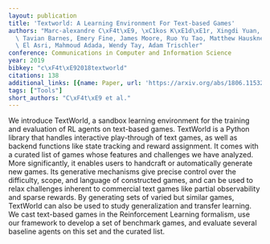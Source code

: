```yaml
---
layout: publication
title: 'Textworld: A Learning Environment For Text-based Games'
authors: "Marc-alexandre C\xF4t\xE9, \xC1kos K\xE1d\xE1r, Xingdi Yuan, Ben Kybartas,\
  \ Tavian Barnes, Emery Fine, James Moore, Ruo Yu Tao, Matthew Hausknecht, Layla\
  \ El Asri, Mahmoud Adada, Wendy Tay, Adam Trischler"
conference: Communications in Computer and Information Science
year: 2019
bibkey: "c\xF4t\xE92018textworld"
citations: 138
additional_links: [{name: Paper, url: 'https://arxiv.org/abs/1806.11532'}]
tags: ["Tools"]
short_authors: "C\xF4t\xE9 et al."
---
```

We introduce TextWorld, a sandbox learning environment for the training and
evaluation of RL agents on text-based games. TextWorld is a Python library that
handles interactive play-through of text games, as well as backend functions
like state tracking and reward assignment. It comes with a curated list of
games whose features and challenges we have analyzed. More significantly, it
enables users to handcraft or automatically generate new games. Its generative
mechanisms give precise control over the difficulty, scope, and language of
constructed games, and can be used to relax challenges inherent to commercial
text games like partial observability and sparse rewards. By generating sets of
varied but similar games, TextWorld can also be used to study generalization
and transfer learning. We cast text-based games in the Reinforcement Learning
formalism, use our framework to develop a set of benchmark games, and evaluate
several baseline agents on this set and the curated list.